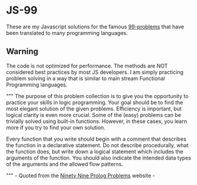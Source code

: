 # JS-99

These are my Javascript solutions for the famous [99-problems](https://wiki.haskell.org/H-99:_Ninety-Nine_Haskell_Problems) that have been translated to many programming languages.

## Warning

The code is not optimized for performance. The methods are NOT considered best practices by most JS developers. I am simply practicing problem solving in a way that is similar to main stream Functional Programming languages.

"""
The purpose of this problem collection is to give you the opportunity to practice your skills in logic programming. Your goal should be to find the most elegant solution of the given problems. Efficiency is important, but logical clarity is even more crucial. Some of the (easy) problems can be trivially solved using built-in functions. However, in these cases, you learn more if you try to find your own solution.

Every function that you write should begin with a comment that describes the function in a declarative statement. Do not describe procedurally, what the function does, but write down a logical statement which includes the arguments of the function. You should also indicate the intended data types of the arguments and the allowed flow patterns.

""" - Quoted from the [Ninety Nine Prolog Problems](https://web.archive.org/web/20170324220754/https://sites.google.com/site/prologsite/prolog-problems) website -
